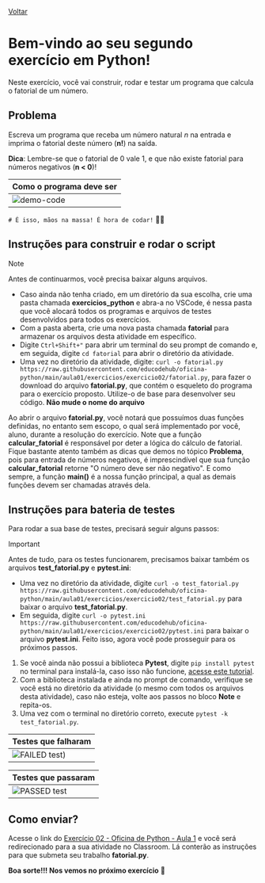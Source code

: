 [Voltar](https://github.com/educodehub/oficina-python/blob/main/aula01/instru%C3%A7%C3%B5es.md)
# Bem-vindo ao seu segundo exercício em Python!

Neste exercício, você vai construir, rodar e testar um programa que calcula o fatorial de um número.

## Problema
Escreva um programa que receba um número natural *n* na entrada e imprima o fatorial deste número (**n!**) na saída. 

**Dica**: Lembre-se que o fatorial de 0 vale 1, e que não existe fatorial para números negativos (**n < 0**)!

| **Como o programa deve ser**                                 |
| ------------------------------------------------------------ |
| ![demo-code](https://github.com/cavalcantgus/oficina-de-python/assets/142106838/a71b76fa-296d-438d-90cb-3b59469ce77a) |

`# É isso, mãos na massa! É hora de codar!` 👨‍💻

## Instruções para construir e rodar o script

> [!NOTE]
> Antes de continuarmos, você precisa baixar alguns arquivos. <ul><li>Caso ainda não tenha criado, em um diretório da sua escolha, crie uma pasta chamada **exercicios_python** e abra-a no VSCode, é nessa pasta que você alocará todos os programas e arquivos de testes desenvolvidos para todos os exercícios. <li>Com a pasta aberta, crie uma nova pasta chamada **fatorial** para armazenar os arquivos desta atividade em específico. <li>Digite `Ctrl+Shift+"` para abrir um terminal do seu prompt de comando e, em seguida, digite `cd fatorial` para abrir o diretório da atividade. <li>Uma vez no diretório da atividade, digite: `curl -o fatorial.py https://raw.githubusercontent.com/educodehub/oficina-python/main/aula01/exercicios/exercicio02/fatorial.py`, para fazer o download do arquivo **fatorial.py**, que contém o esqueleto do programa para o exercício proposto. Utilize-o de base para desenvolver seu código. **Não mude o nome do arquivo**</ul>

Ao abrir o arquivo **fatorial.py**, você notará que possuímos duas funções definidas, no entanto sem escopo, o qual será implementado por você, aluno, durante a resolução do exercício. Note que a função **calcular_fatorial** é responsável por deter a lógica do cálculo de fatorial. Fique bastante atento também as dicas que demos no tópico **Problema**, pois para entrada de números negativos, é imprescindível que sua função **calcular_fatorial** retorne "O número deve ser não negativo". E como sempre, a função **main()** é a nossa função principal, a qual as demais funções devem ser chamadas através dela.

## Instruções para bateria de testes

Para rodar a sua base de testes, precisará seguir alguns passos:
> [!IMPORTANT]
> Antes de tudo, para os testes funcionarem, precisamos baixar também os arquivos **test_fatorial.py** e **pytest.ini**: <ul><li>Uma vez no diretório da atividade, digite `curl -o test_fatorial.py https://raw.githubusercontent.com/educodehub/oficina-python/main/aula01/exercicios/exercicio02/test_fatorial.py` para baixar o arquivo **test_fatorial.py**. <li>Em seguida, digite `curl -o pytest.ini https://raw.githubusercontent.com/educodehub/oficina-python/main/aula01/exercicios/exercicio02/pytest.ini` para baixar o arquivo **pytest.ini**. Feito isso, agora você pode prosseguir para os próximos passos.</ul>

1. Se você ainda não possui a biblioteca **Pytest**, digite `pip install pytest` no terminal para instalá-la, caso isso não funcione, [acesse este tutorial](https://github.com/educodehub/oficina-python/blob/main/aula01/Instala%C3%A7%C3%A3o_pytest.md).
2. Com a biblioteca instalada e ainda no prompt de comando, verifique se você está no diretório da atividade (o mesmo com todos os arquivos desta atividade), caso não esteja, volte aos passos no bloco **Note** e repita-os.
3. Uma vez com o terminal no diretório correto, execute `pytest -k test_fatorial.py`.

| **Testes que falharam**                                      |
| ------------------------------------------------------------ |
| ![FAILED test)](https://github.com/cavalcantgus/oficina-de-python/assets/142106838/a82ecfde-f094-4717-96cc-e457bb4a00b3) |

| **Testes que passaram**                                      |
| ------------------------------------------------------------ |
| ![PASSED test](https://github.com/cavalcantgus/oficina-de-python/assets/142106838/31f9c266-73fd-4ba0-9e43-77fd48f0ebee) |

## Como enviar?

Acesse o link do [Exercício 02 - Oficina de Python - Aula 1](https://classroom.google.com/c/Njc1ODQ0MDM4MTU5/a/Njc2MjEyNzIzMjkx/details) e você será redirecionado para a sua atividade no Classroom. Lá conterão as instruções para que submeta seu trabalho **fatorial.py**. 

**Boa sorte!!! Nos vemos no próximo exercício** 👋
